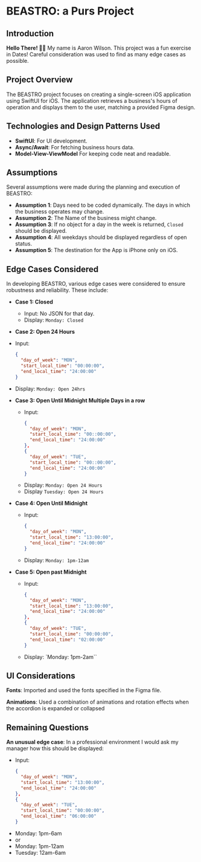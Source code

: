 # BEASTRO: a Purs Project
## Introduction
**Hello There! 👋🏼**
My name is Aaron Wilson. This project was a fun exercise in Dates! Careful consideration was used to find as many edge cases as possible.

## Project Overview

The BEASTRO project focuses on creating a single-screen iOS application using SwiftUI for iOS. The application retrieves a business's hours of operation and displays them to the user, matching a provided Figma design.

## Technologies and Design Patterns Used

- **SwiftUI**: For UI development.
- **Async/Await**: For fetching business hours data.
- **Model-View-ViewModel** For keeping code neat and readable.  

## Assumptions

Several assumptions were made during the planning and execution of BEASTRO:

- **Assumption 1**: Days need to be coded dynamically. The days in which the business operates may change.
- **Assumption 2**: The Name of the business might change.
- **Assumption 3**: If no object for a day in the week is returned, `Closed` should be displayed.
- **Assumption 4**: All weekdays should be displayed regardless of open status.
- **Assumption 5**: The destination for the App is iPhone only on iOS.


## Edge Cases Considered

In developing BEASTRO, various edge cases were considered to ensure robustness and reliability. These include:
- **Case 1: Closed**
  - Input: 
     No JSON for that day.
  - Display: `Monday: Closed`

 - **Case 2: Open 24 Hours**
  - Input: 
    ```json
    {
      "day_of_week": "MON",
      "start_local_time": "00:00:00",
      "end_local_time": "24:00:00"
    }
    ```
  - Display: `Monday: Open 24hrs`
       
- **Case 3: Open Until Midnight Multiple Days in a row**
  - Input: 
    ```json
    {
      "day_of_week": "MON",
      "start_local_time": "00::00:00",
      "end_local_time": "24:00:00"
    },
    {
      "day_of_week": "TUE",
      "start_local_time": "00::00:00",
      "end_local_time": "24:00:00"
    }
    ```
  - Display: `Monday: Open 24 Hours`
  - Display `Tuesday: Open 24 Hours`
- **Case 4: Open Until Midnight**
  - Input: 
    ```json
    {
      "day_of_week": "MON",
      "start_local_time": "13:00:00",
      "end_local_time": "24:00:00"
    }
    ```
  - Display: `Monday: 1pm-12am`
  
- **Case 5: Open past Midnight**
  - Input: 
    ```json
    {
      "day_of_week": "MON",
      "start_local_time": "13:00:00",
      "end_local_time": "24:00:00"
    }, 
    {
      "day_of_week": "TUE",
      "start_local_time": "00:00:00",
      "end_local_time": "02:00:00"
    }
    ```
  - Display: `Monday: 1pm-2am``

 
## UI Considerations
**Fonts**: Imported and used the fonts specified in the Figma file.

**Animations**: Used a combination of animations and rotation effects when the accordion is expanded or collapsed 

## Remaining Questions

**An unusual edge case**: In a professional environment I would ask my manager how this should be displayed:
 - Input: 
    ```json
    {
      "day_of_week": "MON",
      "start_local_time": "13:00:00",
      "end_local_time": "24:00:00"
    }, 
    {
      "day_of_week": "TUE",
      "start_local_time": "00:00:00",
      "end_local_time": "06:00:00"
    }
    ```
  - Monday: 1pm-6am
  - or
  - Monday: 1pm-12am
  - Tuesday: 12am-6am


